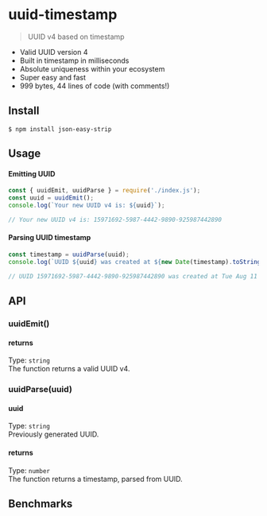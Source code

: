 # uuid-timestamp
> UUID v4 based on timestamp

- Valid UUID version 4
- Built in timestamp in milliseconds
- Absolute uniqueness within your ecosystem
- Super easy and fast
- 999 bytes, 44 lines of code (with comments!)

## Install
```
$ npm install json-easy-strip
```

## Usage
#### Emitting UUID
```js
const { uuidEmit, uuidParse } = require('./index.js');
const uuid = uuidEmit();
console.log(`Your new UUID v4 is: ${uuid}`);

// Your new UUID v4 is: 15971692-5987-4442-9890-925987442890
```
#### Parsing UUID timestamp
```js
const timestamp = uuidParse(uuid);
console.log(`UUID ${uuid} was created at ${new Date(timestamp).toString()}`);

// UUID 15971692-5987-4442-9890-925987442890 was created at Tue Aug 11 2020 21:07:39 GMT+0300 (Moscow Standard Time)
```

## API
### uuidEmit()

#### returns
Type: `string`  
The function returns a valid UUID v4.

### uuidParse(uuid)
#### uuid
Type: `string`  
Previously generated UUID.

#### returns
Type: `number`  
The function returns a timestamp, parsed from UUID.

## Benchmarks
